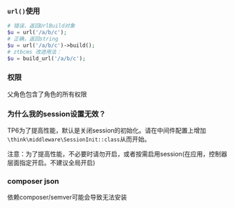 
### `url()`使用

```php
# 错误，返回UrlBuild对象
$u = url('/a/b/c'); 
# 正确，返回string
$u = url('/a/b/c')->build();
# ztbcms 改进用法：
$u = build_url('/a/b/c');
```

### 权限

父角色包含了角色的所有权限


### 为什么我的session设置无效？

TP6为了提高性能，默认是关闭session的初始化。请在中间件配置上增加`\think\middleware\SessionInit::class`从而开始。

注意：为了提高性能，不必要时请勿开启，或者按需启用session(在应用，控制器层面指定开启。不建议全局开启)


### composer json

依赖composer/semver可能会导致无法安装